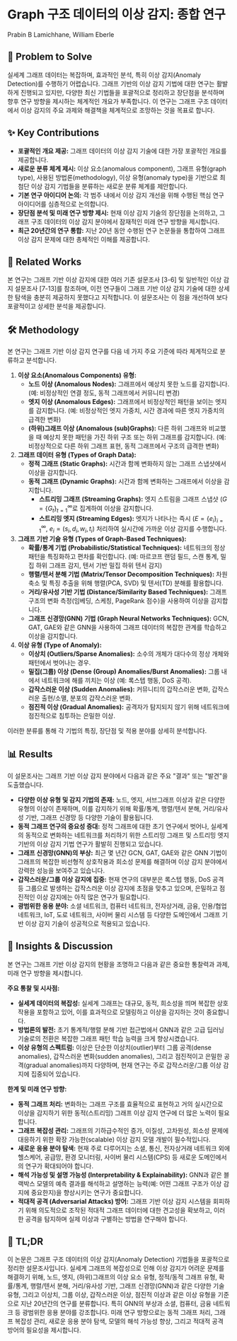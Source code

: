 # Graph 구조 데이터의 이상 감지: 종합 연구

Prabin B Lamichhane, William Eberle

## 🧩 Problem to Solve

실세계 그래프 데이터는 복잡하며, 효과적인 분석, 특히 이상 감지(Anomaly Detection)를 수행하기 어렵습니다. 그래프 기반의 이상 감지 기법에 대한 연구는 활발하게 진행되고 있지만, 다양한 최신 기법들을 포괄적으로 정리하고 장단점을 분석하며 향후 연구 방향을 제시하는 체계적인 개요가 부족합니다. 이 연구는 그래프 구조 데이터에서 이상 감지의 주요 과제와 해결책을 체계적으로 조망하는 것을 목표로 합니다.

## ✨ Key Contributions

- **포괄적인 개요 제공:** 그래프 데이터의 이상 감지 기술에 대한 가장 포괄적인 개요를 제공합니다.
- **새로운 분류 체계 제시:** 이상 요소(anomalous component), 그래프 유형(graph type), 사용된 방법론(methodology), 이상 유형(anomaly type)을 기반으로 최첨단 이상 감지 기법들을 분류하는 새로운 분류 체계를 제안합니다.
- **기본 연구 아이디어 논의:** 각 범주 내에서 이상 감지 개선을 위해 수행된 핵심 연구 아이디어를 심층적으로 논의합니다.
- **장단점 분석 및 미래 연구 방향 제시:** 현재 이상 감지 기술의 장단점을 논의하고, 그래프 구조 데이터의 이상 감지 분야에서 잠재적인 미래 연구 방향을 제시합니다.
- **최근 20년간의 연구 통합:** 지난 20년 동안 수행된 연구 논문들을 통합하여 그래프 이상 감지 문제에 대한 총체적인 이해를 제공합니다.

## 📎 Related Works

본 연구는 그래프 기반 이상 감지에 대한 여러 기존 설문조사 [3-6] 및 일반적인 이상 감지 설문조사 [7-13]를 참조하며, 이전 연구들이 그래프 기반 이상 감지 기술에 대한 상세한 탐색을 충분히 제공하지 못했다고 지적합니다. 이 설문조사는 이 점을 개선하여 보다 포괄적이고 상세한 분석을 제공합니다.

## 🛠️ Methodology

본 연구는 그래프 기반 이상 감지 연구를 다음 네 가지 주요 기준에 따라 체계적으로 분류하고 분석합니다.

1. **이상 요소(Anomalous Components) 유형:**
   - **노드 이상 (Anomalous Nodes):** 그래프에서 예상치 못한 노드를 감지합니다. (예: 비정상적인 연결 정도, 동적 그래프에서 커뮤니티 변경)
   - **엣지 이상 (Anomalous Edges):** 그래프에서 비정상적인 패턴을 보이는 엣지를 감지합니다. (예: 비정상적인 엣지 가중치, 시간 경과에 따른 엣지 가중치의 급격한 변화)
   - **(하위)그래프 이상 (Anomalous (sub)Graphs):** 다른 하위 그래프와 비교했을 때 예상치 못한 패턴을 가진 하위 구조 또는 하위 그래프를 감지합니다. (예: 비정상적으로 다른 하위 그래프 표현, 동적 그래프에서 구조의 급격한 변화)
2. **그래프 데이터 유형 (Types of Graph Data):**
   - **정적 그래프 (Static Graphs):** 시간과 함께 변화하지 않는 그래프 스냅샷에서 이상을 감지합니다.
   - **동적 그래프 (Dynamic Graphs):** 시간과 함께 변화하는 그래프에서 이상을 감지합니다.
     - **스트리밍 그래프 (Streaming Graphs):** 엣지 스트림을 그래프 스냅샷 ($G = \{G_t\}_{t=1}^\infty$로 집계하여 이상을 감지합니다.
     - **스트리밍 엣지 (Streaming Edges):** 엣지가 나타나는 즉시 ($E = \{e_i\}_{i=1}^\infty$, $e_i = (s_i, d_i, w_i, t_i)$ 처리하여 실시간에 가까운 이상 감지를 수행합니다.
3. **그래프 기반 기술 유형 (Types of Graph-Based Techniques):**
   - **확률/통계 기법 (Probabilistic/Statistical Techniques):** 네트워크의 정상 패턴을 특징화하고 편차를 확인합니다. (예: 마르코프 랜덤 필드, 스캔 통계, 밀집 하위 그래프 감지, 텐서 기반 밀집 하위 텐서 감지)
   - **행렬/텐서 분해 기법 (Matrix/Tensor Decomposition Techniques):** 차원 축소 및 특징 추출을 위해 행렬(PCA, SVD) 및 텐서(TD) 분해를 활용합니다.
   - **거리/유사성 기반 기법 (Distance/Similarity Based Techniques):** 그래프 구조의 변화 측정(임베딩, 스케칭, PageRank 점수)을 사용하여 이상을 감지합니다.
   - **그래프 신경망(GNN) 기법 (Graph Neural Networks Techniques):** GCN, GAT, GAE와 같은 GNN을 사용하여 그래프 데이터의 복잡한 관계를 학습하고 이상을 감지합니다.
4. **이상 유형 (Type of Anomaly):**
   - **이상치 (Outliers/Sparse Anomalies):** 소수의 개체가 대다수의 정상 개체와 패턴에서 벗어나는 경우.
   - **밀집(그룹) 이상 (Dense (Group) Anomalies/Burst Anomalies):** 그룹 내에서 네트워크에 해를 끼치는 이상 (예: 록스텝 행동, DoS 공격).
   - **갑작스러운 이상 (Sudden Anomalies):** 커뮤니티의 갑작스러운 변화, 갑작스러운 출현/소멸, 분포의 갑작스러운 변화.
   - **점진적 이상 (Gradual Anomalies):** 공격자가 탐지되지 않기 위해 네트워크에 점진적으로 침투하는 은밀한 이상.

이러한 분류를 통해 각 기법의 특징, 장단점 및 적용 분야를 상세히 분석합니다.

## 📊 Results

이 설문조사는 그래프 기반 이상 감지 분야에서 다음과 같은 주요 "결과" 또는 "발견"을 도출했습니다.

- **다양한 이상 유형 및 감지 기법의 존재:** 노드, 엣지, 서브그래프 이상과 같은 다양한 유형의 이상이 존재하며, 이를 감지하기 위해 확률/통계, 행렬/텐서 분해, 거리/유사성 기반, 그래프 신경망 등 다양한 기술이 활용됩니다.
- **동적 그래프 연구의 중요성 증대:** 정적 그래프에 대한 초기 연구에서 벗어나, 실세계의 동적으로 변화하는 네트워크를 처리하기 위한 스트리밍 그래프 및 스트리밍 엣지 기반의 이상 감지 기법 연구가 활발히 진행되고 있습니다.
- **그래프 신경망(GNN)의 부상:** 최근 몇 년간 GCN, GAT, GAE와 같은 GNN 기법이 그래프의 복잡한 비선형적 상호작용과 희소성 문제를 해결하며 이상 감지 분야에서 강력한 성능을 보여주고 있습니다.
- **갑작스러운/그룹 이상 감지에 집중:** 현재 연구의 대부분은 록스텝 행동, DoS 공격 등 그룹으로 발생하는 갑작스러운 이상 감지에 초점을 맞추고 있으며, 은밀하고 점진적인 이상 감지에는 아직 많은 연구가 필요합니다.
- **광범위한 응용 분야:** 소셜 네트워크, 컴퓨터 네트워크, 전자상거래, 금융, 인용/협업 네트워크, IoT, 도로 네트워크, 사이버 물리 시스템 등 다양한 도메인에서 그래프 기반 이상 감지 기술이 성공적으로 적용되고 있습니다.

## 🧠 Insights & Discussion

본 연구는 그래프 기반 이상 감지의 현황을 조명하고 다음과 같은 중요한 통찰력과 과제, 미래 연구 방향을 제시합니다.

**주요 통찰 및 시사점:**

- **실세계 데이터의 복잡성:** 실세계 그래프는 대규모, 동적, 희소성을 띄며 복잡한 상호작용을 포함하고 있어, 이를 효과적으로 모델링하고 이상을 감지하는 것이 중요합니다.
- **방법론의 발전:** 초기 통계적/행렬 분해 기반 접근법에서 GNN과 같은 고급 딥러닝 기술로의 전환은 복잡한 그래프 패턴 학습 능력을 크게 향상시켰습니다.
- **이상 유형의 스펙트럼:** 이상은 단순한 이상치(outlier)부터 그룹 공격(dense anomalies), 갑작스러운 변화(sudden anomalies), 그리고 점진적이고 은밀한 공격(gradual anomalies)까지 다양하며, 현재 연구는 주로 갑작스러운/그룹 이상 감지에 집중되어 있습니다.

**한계 및 미래 연구 방향:**

- **동적 그래프 처리:** 변화하는 그래프 구조를 효율적으로 표현하고 거의 실시간으로 이상을 감지하기 위한 동적(스트리밍) 그래프 이상 감지 연구에 더 많은 노력이 필요합니다.
- **그래프 복잡성 관리:** 그래프의 기하급수적인 증가, 이질성, 고차원성, 희소성 문제에 대응하기 위한 확장 가능한(scalable) 이상 감지 모델 개발이 필수적입니다.
- **새로운 응용 분야 탐색:** 현재 주로 다루어지는 소셜, 통신, 전자상거래 네트워크 외에 헬스케어, 공급망, 환경 모니터링, 사이버 물리 시스템(CPS) 등 새로운 도메인에서의 연구가 확대되어야 합니다.
- **해석 가능성 및 설명 가능성 (Interpretability & Explainability):** GNN과 같은 블랙박스 모델의 예측 결과를 해석하고 설명하는 능력(예: 어떤 그래프 구조가 이상 감지에 중요한지)을 향상시키는 연구가 중요합니다.
- **적대적 공격 (Adversarial Attacks) 방어:** 그래프 기반 이상 감지 시스템을 회피하기 위해 의도적으로 조작된 적대적 그래프 데이터에 대한 견고성을 확보하고, 이러한 공격을 탐지하며 실제 이상과 구별하는 방법을 연구해야 합니다.

## 📌 TL;DR

이 논문은 그래프 구조 데이터의 이상 감지(Anomaly Detection) 기법들을 포괄적으로 정리한 설문조사입니다. 실세계 그래프의 복잡성으로 인해 이상 감지가 어려운 문제를 해결하기 위해, 노드, 엣지, (하위)그래프의 이상 요소 유형, 정적/동적 그래프 유형, 확률/통계, 행렬/텐서 분해, 거리/유사성 기반, 그래프 신경망(GNN)과 같은 다양한 기술 유형, 그리고 이상치, 그룹 이상, 갑작스러운 이상, 점진적 이상과 같은 이상 유형을 기준으로 지난 20년간의 연구를 분류합니다. 특히 GNN의 부상과 소셜, 컴퓨터, 금융 네트워크 등 광범위한 응용 분야를 강조합니다. 미래 연구 방향으로는 동적 그래프 처리, 그래프 복잡성 관리, 새로운 응용 분야 탐색, 모델의 해석 가능성 향상, 그리고 적대적 공격 방어의 필요성을 제시합니다.
